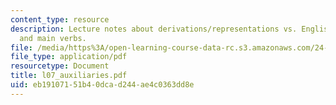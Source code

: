 ```yaml
---
content_type: resource
description: Lecture notes about derivations/representations vs. English auxiliaries
  and main verbs.
file: /media/https%3A/open-learning-course-data-rc.s3.amazonaws.com/24-960-syntactic-models-spring-2006/eb19107151b40dcad244ae4c0363dd8e_l07_auxiliaries.pdf
file_type: application/pdf
resourcetype: Document
title: l07_auxiliaries.pdf
uid: eb191071-51b4-0dca-d244-ae4c0363dd8e
---
```

